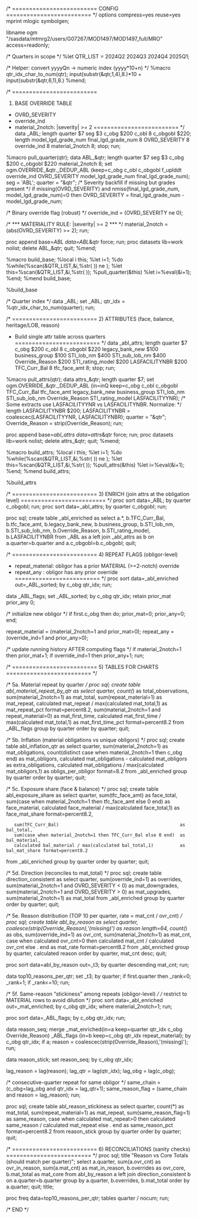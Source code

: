 /* =========================
   CONFIG
   ========================= */
options compress=yes reuse=yes mprint mlogic symbolgen;

libname ogm  "/sasdata/mtmrg2/users/G07267/MOD1497/MOD1497_full/MRO" access=readonly;

/* Quarters in scope */
%let QTR_LIST = 2024Q2 2024Q3 2024Q4 2025Q1;

/* Helper: convert yyyyQn → numeric index (yyyy*10+n) */
%macro qtr_idx_char_to_num(qtr);
  input(substr(&qtr,1,4),8.)*10 + input(substr(&qtr,6,1),8.)
%mend;

/* =========================
   1) BASE OVERRIDE TABLE
   - OVRD_SEVERITY
   - override_ind
   - material_2notch: |severity| >= 2
   ========================= */
data _ABL;
  length quarter $7 seg $3 c_obg $200 c_obl 8 c_obgobl $220;
  length model_lgd_grade_num final_lgd_grade_num 8 OVRD_SEVERITY 8 override_ind 8 material_2notch 8;
  stop;
run;

%macro pull_quarter(qtr);
data ABL_&qtr;
  length quarter $7 seg $3 c_obg $200 c_obgobl $220 material_2notch 8;
  set ogm.OVERRIDE_&qtr._DEDUP_ABL
      (keep=c_obg c_obl c_obgobl f_uplddt override_ind OVRD_SEVERITY
             model_lgd_grade_num final_lgd_grade_num);
  seg      = 'ABL';
  quarter  = "&qtr";
  /* Severity backfill if missing but grades present */
  if missing(OVRD_SEVERITY) and nmiss(final_lgd_grade_num, model_lgd_grade_num)=0
    then OVRD_SEVERITY = final_lgd_grade_num - model_lgd_grade_num;

  /* Binary override flag (robust) */
  override_ind = (OVRD_SEVERITY ne 0);

  /* *** MATERIALITY RULE: |severity| >= 2 *** */
  material_2notch = (abs(OVRD_SEVERITY) >= 2);
run;

proc append base=_ABL data=ABL_&qtr force; run;
proc datasets lib=work nolist; delete ABL_&qtr; quit;
%mend;

%macro build_base;
%local i this;
%let i=1;
%do %while(%scan(&QTR_LIST,&i,%str( )) ne );
  %let this=%scan(&QTR_LIST,&i,%str( ));
  %pull_quarter(&this)
  %let i=%eval(&i+1);
%end;
%mend build_base;

%build_base

/* Quarter index */
data _ABL;
  set _ABL;
  qtr_idx = %qtr_idx_char_to_num(quarter);
run;

/* =========================
   2) ATTRIBUTES (face, balance, heritage/LOB, reason)
   - Build single attr table across quarters
   ========================= */
data _abl_attrs;
  length quarter $7 c_obg $200 c_obl 8 c_obgobl $220
         legacy_bank_new $100 business_group $100
         STI_lob_nm $400 STI_sub_lob_nm $400
         Override_Reason $200 STI_rating_model $200 LASFACILITYNBR $200
         TFC_Curr_Bal 8 tfc_face_amt 8;
  stop;
run;

%macro pull_attrs(qtr);
data attrs_&qtr;
  length quarter $7;
  set ogm.OVERRIDE_&qtr._DEDUP_ABL
      (in=inQ keep=c_obg c_obl c_obgobl TFC_Curr_Bal tfc_face_amt
               legacy_bank_new business_group STI_lob_nm STI_sub_lob_nm
               Override_Reason STI_rating_model LASFACILITYYNR);
  /* Some extracts use LASFACILITYYNR vs LASFACILITYNBR. Normalize: */
  length LASFACILITYNBR $200;
  LASFACILITYNBR = coalescec(LASFACILITYYNR, LASFACILITYNBR);
  quarter = "&qtr";
  Override_Reason = strip(Override_Reason);
run;

proc append base=_abl_attrs data=attrs_&qtr force; run;
proc datasets lib=work nolist; delete attrs_&qtr; quit;
%mend;

%macro build_attrs;
%local i this;
%let i=1;
%do %while(%scan(&QTR_LIST,&i,%str( )) ne );
  %let this=%scan(&QTR_LIST,&i,%str( ));
  %pull_attrs(&this)
  %let i=%eval(&i+1);
%end;
%mend build_attrs;

%build_attrs

/* =========================
   3) ENRICH (join attrs at the obligation level)
   ========================= */
proc sort data=_ABL;       by quarter c_obgobl; run;
proc sort data=_abl_attrs; by quarter c_obgobl; run;

proc sql;
create table _abl_enriched as
select a.*,
       b.TFC_Curr_Bal, b.tfc_face_amt,
       b.legacy_bank_new, b.business_group,
       b.STI_lob_nm, b.STI_sub_lob_nm,
       b.Override_Reason, b.STI_rating_model, b.LASFACILITYNBR
from _ABL as a
left join _abl_attrs as b
  on a.quarter=b.quarter and a.c_obgobl=b.c_obgobl;
quit;

/* =========================
   4) REPEAT FLAGS (obligor-level)
   - repeat_material: obligor has a prior MATERIAL (>=2-notch) override
   - repeat_any     : obligor has any prior override
   ========================= */
proc sort data=_abl_enriched out=_ABL_sorted; by c_obg qtr_idx; run;

data _ABL_flags;
  set _ABL_sorted;
  by c_obg qtr_idx;
  retain prior_mat prior_any 0;

  /* initialize new obligor */
  if first.c_obg then do; prior_mat=0; prior_any=0; end;

  repeat_material = (material_2notch=1 and prior_mat>0);
  repeat_any      = (override_ind=1   and prior_any>0);

  /* update running history AFTER computing flags */
  if material_2notch=1 then prior_mat+1;
  if override_ind=1     then prior_any+1;
run;

/* =========================
   5) TABLES FOR CHARTS
   ========================= */

/* 5a. Material repeat by quarter */
proc sql;
create table abl_material_repeat_by_qtr as
select quarter,
       count(*)                                     as total_observations,
       sum(material_2notch=1)                       as mat_total,
       sum(repeat_material=1)                       as mat_repeat,
       calculated mat_repeat / max(calculated mat_total,1)   as mat_repeat_pct format=percent8.2,
       sum(material_2notch=1 and repeat_material=0) as mat_first_time,
       calculated mat_first_time / max(calculated mat_total,1) as mat_first_time_pct format=percent8.2
from _ABL_flags
group by quarter
order by quarter;
quit;

/* 5b. Inflation (material obligations vs unique obligors) */
proc sql;
create table abl_inflation_qtr as
select quarter,
       sum(material_2notch=1)                                         as mat_obligations,
       count(distinct case when material_2notch=1 then c_obg end)     as mat_obligors,
       calculated mat_obligations - calculated mat_obligors           as extra_obligations,
       calculated mat_obligations / max(calculated mat_obligors,1)    as obligs_per_obligor format=8.2
from _abl_enriched
group by quarter
order by quarter;
quit;

/* 5c. Exposure share (face & balance) */
proc sql;
create table abl_exposure_share as
select quarter,
       sum(tfc_face_amt)                                              as face_total,
       sum(case when material_2notch=1 then tfc_face_amt else 0 end)  as face_material,
       calculated face_material / max(calculated face_total,1)        as face_mat_share format=percent8.2,

       sum(TFC_Curr_Bal)                                              as bal_total,
       sum(case when material_2notch=1 then TFC_Curr_Bal else 0 end)  as bal_material,
       calculated bal_material / max(calculated bal_total,1)          as bal_mat_share format=percent8.2
from _abl_enriched
group by quarter
order by quarter;
quit;

/* 5d. Direction (reconciles to mat_total) */
proc sql;
create table direction_consistent as
select quarter,
       sum(override_ind=1)                               as overrides,
       sum(material_2notch=1 and OVRD_SEVERITY < 0)      as mat_downgrades,
       sum(material_2notch=1 and OVRD_SEVERITY > 0)      as mat_upgrades,
       sum(material_2notch=1)                            as mat_total
from _abl_enriched
group by quarter
order by quarter;
quit;

/* 5e. Reason distribution (TOP 10 per quarter, rate = mat_cnt / ovr_cnt) */
proc sql;
create table abl_by_reason as
select quarter,
       coalesce(strip(Override_Reason),'(missing)') as reason length=64,
       count(*)                                     as obs,
       sum(override_ind=1)                          as ovr_cnt,
       sum(material_2notch=1)                       as mat_cnt,
       case when calculated ovr_cnt>0
            then calculated mat_cnt / calculated ovr_cnt else . end
                                                      as mat_rate format=percent8.2
from _abl_enriched
group by quarter, calculated reason
order by quarter, mat_cnt desc;
quit;

proc sort data=abl_by_reason out=_t3; by quarter descending mat_cnt; run;

data top10_reasons_per_qtr;
  set _t3;
  by quarter;
  if first.quarter then _rank=0;
  _rank+1;
  if _rank<=10;
run;

/* 5f. Same-reason “stickiness” among repeats (obligor-level) */
/* restrict to MATERIAL rows to avoid dilution */
proc sort data=_abl_enriched out=_mat_enriched; 
  by c_obg qtr_idx; 
  where material_2notch=1; 
run;

proc sort data=_ABL_flags; by c_obg qtr_idx; run;

data reason_seq;
  merge _mat_enriched(in=a keep=quarter qtr_idx c_obg Override_Reason)
        _ABL_flags   (in=b keep=c_obg qtr_idx repeat_material);
  by c_obg qtr_idx;
  if a;
  reason = coalescec(strip(Override_Reason),'(missing)');
run;

data reason_stick;
  set reason_seq;
  by c_obg qtr_idx;

  lag_reason = lag(reason);
  lag_qtr    = lag(qtr_idx);
  lag_obg    = lag(c_obg);

  /* consecutive-quarter repeat for same obligor */
  same_chain       = (c_obg=lag_obg and qtr_idx = lag_qtr+1);
  same_reason_flag = (same_chain and reason = lag_reason);
run;

proc sql;
create table abl_reason_stickiness as
select quarter,
       count(*)                                  as mat_total,
       sum(repeat_material=1)                    as mat_repeat,
       sum(same_reason_flag=1)                   as same_reason,
       case when calculated mat_repeat>0
            then calculated same_reason / calculated mat_repeat else . end
                                                 as same_reason_pct format=percent8.2
from reason_stick
group by quarter
order by quarter;
quit;

/* =========================
   6) RECONCILIATIONS (sanity checks)
   ========================= */
proc sql;
title "Reason vs Core Totals (should match per quarter)";
select a.quarter,
       sum(a.ovr_cnt) as ovr_in_reason,
       sum(a.mat_cnt) as mat_in_reason,
       b.overrides    as ovr_core,
       b.mat_total    as mat_core
from abl_by_reason a
left join direction_consistent b
  on a.quarter=b.quarter
group by a.quarter, b.overrides, b.mat_total
order by a.quarter;
quit;
title;

proc freq data=top10_reasons_per_qtr; tables quarter / nocum; run;

/* END */
